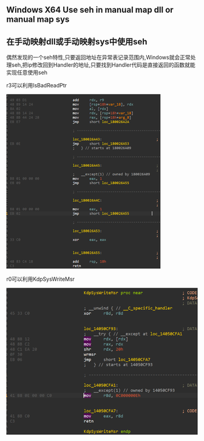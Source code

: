 ## Windows X64 Use seh in manual map dll or manual map sys

## 在手动映射dll或手动映射sys中使用seh

偶然发现的一个seh特性,只要返回地址在异常表记录范围内,Windows就会正常处理seh,把ip修改回到Handler的地址,只要找到Handler代码是直接返回的函数就能实现任意使用seh

r3可以利用IsBadReadPtr

<img src=".\image-20221009192831645.png" alt="image-20221009192831645" style="zoom:50%;" />

r0可以利用KdpSysWriteMsr

<img src=".\image-20221009192708539.png" alt="image-20221009192708539" style="zoom: 67%;" />





